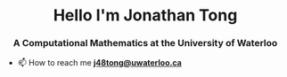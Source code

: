 <h1 align="center">Hello I'm Jonathan Tong</h1>
<h3 align="center">A Computational Mathematics at the University of Waterloo</h3>

- 📫 How to reach me **j48tong@uwaterloo.ca**
